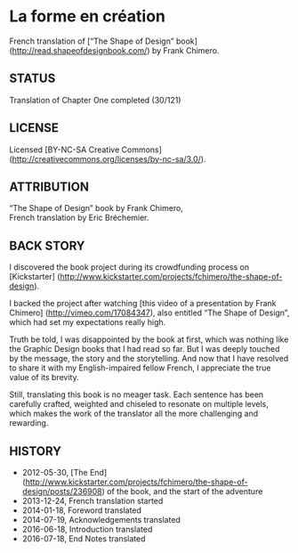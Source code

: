 La forme en création
====================

French translation of [“The Shape of Design” book]
(http://read.shapeofdesignbook.com/) by Frank Chimero.

## STATUS ##

Translation of Chapter One completed (30/121)

## LICENSE ##

Licensed [BY-NC-SA Creative Commons]
(http://creativecommons.org/licenses/by-nc-sa/3.0/).

## ATTRIBUTION ##

“The Shape of Design” book by Frank Chimero,  
French translation by Eric Bréchemier.

## BACK STORY ##

I discovered the book project during its crowdfunding process
on [Kickstarter]
(http://www.kickstarter.com/projects/fchimero/the-shape-of-design).

I backed the project after watching
[this video of a presentation by Frank Chimero]
(http://vimeo.com/17084347), also entitled “The Shape of Design”,
which had set my expectations really high.

Truth be told, I was disappointed by the book at first, which
was nothing like the Graphic Design books that I had read so far.
But I was deeply touched by the message, the story and the storytelling.
And now that I have resolved to share it with my English-impaired fellow
French, I appreciate the true value of its brevity.

Still, translating this book is no meager task. Each sentence has been
carefully crafted, weighted and chiseled to resonate on multiple levels,
which makes the work of the translator all the more challenging and rewarding.

## HISTORY ##

* 2012-05-30, [The End]
  (http://www.kickstarter.com/projects/fchimero/the-shape-of-design/posts/236908)
  of the book, and the start of the adventure
* 2013-12-24, French translation started
* 2014-01-18, Foreword translated
* 2014-07-19, Acknowledgements translated
* 2016-06-18, Introduction translated
* 2016-07-18, End Notes translated
